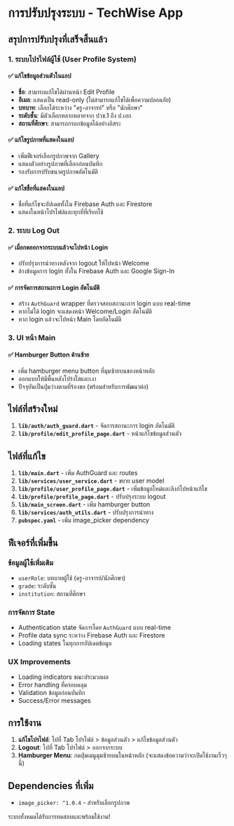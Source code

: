 # การปรับปรุงระบบ - TechWise App

## สรุปการปรับปรุงที่เสร็จสิ้นแล้ว

### 1. ระบบโปรไฟล์ผู้ใช้ (User Profile System)

#### ✅ แก้ไขข้อมูลส่วนตัวในแอป
- **ชื่อ**: สามารถแก้ไขได้ผ่านหน้า Edit Profile
- **อีเมล**: แสดงเป็น read-only (ไม่สามารถแก้ไขได้เพื่อความปลอดภัย)
- **บทบาท**: เลือกได้ระหว่าง "ครู-อาจารย์" หรือ "นักศึกษา"
- **ระดับชั้น**: มีตัวเลือกหลากหลายจาก ปวช.1 ถึง ป.เอก
- **สถานที่ศึกษา**: สามารถกรอกข้อมูลได้อย่างอิสระ

#### ✅ แก้ไขรูปภาพที่แสดงในแอป
- เพิ่มฟีเจอร์เลือกรูปภาพจาก Gallery
- แสดงตัวอย่างรูปภาพที่เลือกก่อนบันทึก
- รองรับการปรับขนาดรูปภาพอัตโนมัติ

#### ✅ แก้ไขชื่อที่แสดงในแอป
- ชื่อที่แก้ไขจะอัปเดตทั้งใน Firebase Auth และ Firestore
- แสดงในหน้าโปรไฟล์และทุกที่ที่เรียกใช้

### 2. ระบบ Log Out

#### ✅ เมื่อกดออกจากระบบแล้วจะไปหน้า Login
- ปรับปรุงการนำทางหลังจาก logout ให้ไปหน้า Welcome
- ล้างข้อมูลการ login ทั้งใน Firebase Auth และ Google Sign-In

#### ✅ การจัดการสถานะการ Login อัตโนมัติ
- สร้าง `AuthGuard` wrapper ที่ตรวจสอบสถานะการ login แบบ real-time
- หากไม่ได้ login จะแสดงหน้า Welcome/Login อัตโนมัติ
- หาก login แล้วจะไปหน้า Main โดยอัตโนมัติ

### 3. UI หน้า Main

#### ✅ Hamburger Button ด้านซ้าย
- เพิ่ม hamburger menu button ที่มุมซ้ายบนของหน้าหลัก
- ออกแบบให้มีพื้นหลังโปร่งใสและเงา
- ปัจจุบันเป็นปุ่มว่างตามที่ร้องขอ (พร้อมสำหรับการพัฒนาต่อ)

## ไฟล์ที่สร้างใหม่

1. **`lib/auth/auth_guard.dart`** - จัดการสถานะการ login อัตโนมัติ
2. **`lib/profile/edit_profile_page.dart`** - หน้าแก้ไขข้อมูลส่วนตัว

## ไฟล์ที่แก้ไข

1. **`lib/main.dart`** - เพิ่ม AuthGuard และ routes
2. **`lib/services/user_service.dart`** - ขยาย user model
3. **`lib/profile/user_profile_page.dart`** - เพิ่มข้อมูลใหม่และลิงก์ไปหน้าแก้ไข
4. **`lib/profile/profile_page.dart`** - ปรับปรุงระบบ logout
5. **`lib/main_screen.dart`** - เพิ่ม hamburger button
6. **`lib/services/auth_utils.dart`** - ปรับปรุงการนำทาง
7. **`pubspec.yaml`** - เพิ่ม image_picker dependency

## ฟีเจอร์ที่เพิ่มขึ้น

### ข้อมูลผู้ใช้เพิ่มเติม
- `userRole`: บทบาทผู้ใช้ (ครู-อาจารย์/นักศึกษา)
- `grade`: ระดับชั้น
- `institution`: สถานที่ศึกษา

### การจัดการ State
- Authentication state จัดการโดย `AuthGuard` แบบ real-time
- Profile data sync ระหว่าง Firebase Auth และ Firestore
- Loading states ในทุกการอัปเดตข้อมูล

### UX Improvements
- Loading indicators ขณะประมวลผล
- Error handling ที่ครอบคลุม
- Validation ข้อมูลก่อนบันทึก
- Success/Error messages

## การใช้งาน

1. **แก้ไขโปรไฟล์**: ไปที่ Tab โปรไฟล์ > ข้อมูลส่วนตัว > แก้ไขข้อมูลส่วนตัว
2. **Logout**: ไปที่ Tab โปรไฟล์ > ออกจากระบบ
3. **Hamburger Menu**: กดปุ่มเมนูมุมซ้ายบนในหน้าหลัก (จะแสดงข้อความว่าจะเปิดใช้งานเร็วๆ นี้)

## Dependencies ที่เพิ่ม

- `image_picker: ^1.0.4` - สำหรับเลือกรูปภาพ

ระบบทั้งหมดได้รับการทดสอบและพร้อมใช้งาน!
